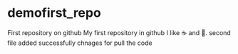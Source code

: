 # demofirst_repo
First repository on github 
My first repository in github
I like :coffee: and :dancer:.
second file added successfully
chnages for pull the code
